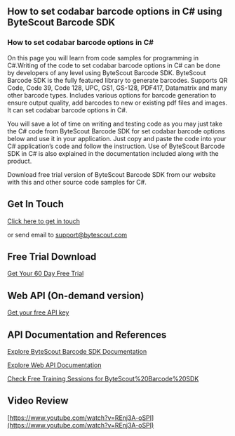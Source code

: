 ## How to set codabar barcode options in C# using ByteScout Barcode SDK

### How to set codabar barcode options in C#

On this page you will learn from code samples for programming in C#.Writing of the code to set codabar barcode options in C# can be done by developers of any level using ByteScout Barcode SDK. ByteScout Barcode SDK is the fully featured library to generate barcodes. Supports QR Code, Code 39, Code 128, UPC, GS1, GS-128, PDF417, Datamatrix and many other barcode types. Includes various options for barcode generation to ensure output quality, add barcodes to new or existing pdf files and images. It can set codabar barcode options in C#.

You will save a lot of time on writing and testing code as you may just take the C# code from ByteScout Barcode SDK for set codabar barcode options below and use it in your application. Just copy and paste the code into your C# application’s code and follow the instruction. Use of ByteScout Barcode SDK in C# is also explained in the documentation included along with the product.

Download free trial version of ByteScout Barcode SDK from our website with this and other source code samples for C#.

## Get In Touch

[Click here to get in touch](https://bytescout.zendesk.com/hc/en-us/requests/new?subject=ByteScout%20Barcode%20SDK%20Question)

or send email to [support@bytescout.com](mailto:support@bytescout.com?subject=ByteScout%20Barcode%20SDK%20Question) 

## Free Trial Download

[Get Your 60 Day Free Trial](https://bytescout.com/download/web-installer?utm_source=github-readme)

## Web API (On-demand version)

[Get your free API key](https://pdf.co/documentation/api?utm_source=github-readme)

## API Documentation and References

[Explore ByteScout Barcode SDK Documentation](https://bytescout.com/documentation/index.html?utm_source=github-readme)

[Explore Web API Documentation](https://pdf.co/documentation/api?utm_source=github-readme)

[Check Free Training Sessions for ByteScout%20Barcode%20SDK](https://academy.bytescout.com/)

## Video Review

[https://www.youtube.com/watch?v=REnj3A-oSPI](https://www.youtube.com/watch?v=REnj3A-oSPI)